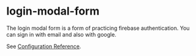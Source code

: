 # login-modal-form
The login modal form is a form of practicing firebase authentication. You can sign in with email and also with google.

See [Configuration Reference](https://cli.vuejs.org/config/).
